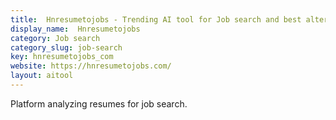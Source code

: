 ```yaml
---
title:  Hnresumetojobs - Trending AI tool for Job search and best alternatives
display_name:  Hnresumetojobs
category: Job search
category_slug: job-search
key: hnresumetojobs_com
website: https://hnresumetojobs.com/
layout: aitool
---
```


Platform analyzing resumes for job search.
